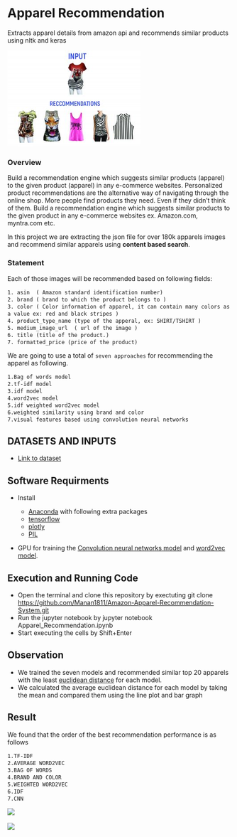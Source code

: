 
# Apparel Recommendation 
Extracts apparel details from amazon api and recommends similar products using nltk and keras

![](images/recommendation.jpg)
### Overview
Build a recommendation engine which suggests similar products (apparel) to the given product (apparel) in any e-commerce websites.
Personalized product recommendations are the alternative way of navigating through the online shop. More people find products they need. Even if they didn’t think of them. Build a recommendation engine which suggests similar products to the given product in any e-commerce websites ex. Amazon.com, myntra.com etc.

In this project we are extracting the json file for over 180k apparels images and recommend similar apparels using **content based search**.
### Statement
Each of those images will be recommended based on following fields:
```
1. asin  ( Amazon standard identification number)
2. brand ( brand to which the product belongs to )
3. color ( Color information of apparel, it can contain many colors as   a value ex: red and black stripes ) 
4. product_type_name (type of the apperal, ex: SHIRT/TSHIRT )
5. medium_image_url  ( url of the image )
6. title (title of the product.)
7. formatted_price (price of the product)
```
We are going to use a total of `seven approaches` for recommending the apparel as following.

```
1.Bag of words model
2.tf-idf model
3.idf model
4.word2vec model
5.idf weighted word2vec model
6.weighted similarity using brand and color
7.visual features based using convolution neural networks
```
## DATASETS AND INPUTS
* [Link to dataset](https://www.kaggle.com/ajaysh/women-apparel-recommendation-engine-amazoncom)
## Software Requirments
* Install 
	* [Anaconda](https://www.anaconda.com/download/#linux) with following extra packages
	* [tensorflow](https://www.tensorflow.org/)
	* [plotly](https://plot.ly/)
	* [PIL](https://pillow.readthedocs.io/en/5.2.x/)

* GPU for training the [Convolution neural networks model](https://en.wikipedia.org/wiki/Convolutional_neural_network) and [word2vec model](https://en.wikipedia.org/wiki/Word2vec).
## Execution and Running Code

* Open the terminal and clone this repository by exectuting git clone https://github.com/Manan1811/Amazon-Apparel-Recommendation-System.git
* Run the jupyter notebook by jupyter notebook Apparel_Recommendation.ipynb
* Start executing the cells by Shift+Enter

## Observation

* We trained the seven models and recommended similar top 20 apparels with the least [euclidean distance](https://en.wikipedia.org/wiki/Euclidean_distance) for each model.
* We calculated the average euclidean distance for each model by taking the mean and compared them using the line plot and bar graph

## Result

We found that the order of the best recommendation performance is as follows 
```
1.TF-IDF
2.AVERAGE WORD2VEC
3.BAG OF WORDS
4.BRAND AND COLOR
5.WEIGHTED WORD2VEC
6.IDF
7.CNN
```
![](images/comparison1.png)

![](images/comparison2.png)
